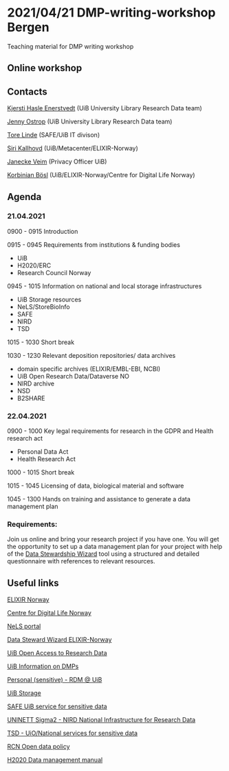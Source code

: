 2021/04/21 DMP-writing-workshop Bergen
======

Teaching material for DMP writing workshop

## Online workshop

## Contacts
[Kjersti Hasle Enerstvedt](https://www.uib.no/en/persons/Kjersti.Hasle.Enerstvedt) (UiB University Library Research Data team)

[Jenny Ostrop](https://www.uib.no/en/persons/Jenny.Ostrop) (UiB University Library Research Data team)

[Tore Linde](https://www.uib.no/en/persons/Tore.Andre.Linde) (SAFE/UiB IT divison)

[Siri Kallhovd](https://www.uib.no/en/persons/Siri.Kallhovd) (UiB/Metacenter/ELIXIR-Norway)

[Janecke Veim](https://www.uib.no/personer/Janecke.Helene.Veim) (Privacy Officer UiB)

[Korbinian Bösl](https://www.uib.no/en/persons/Korbinian.Boesl) (UiB/ELIXIR-Norway/Centre for Digital Life Norway)

## Agenda
### 21.04.2021

0900 - 0915 Introduction

0915 - 0945 Requirements from institutions & funding bodies
* UiB
* H2020/ERC
* Research Council Norway


0945 - 1015 Information on national and local storage infrastructures

* UiB Storage resources
* NeLS/StoreBioInfo
* SAFE
* NIRD
* TSD


1015 - 1030 Short break

1030 - 1230 Relevant deposition repositories/ data archives

* domain specific archives (ELIXIR/EMBL-EBI, NCBI)
* UiB Open Research Data/Dataverse NO
* NIRD archive
* NSD
* B2SHARE


### 22.04.2021

0900 - 1000 Key legal requirements for research in the GDPR and Health research act

* Personal Data Act
* Health Research Act


1000 - 1015 Short break

1015 - 1045 Licensing of data, biological material and software

1045 - 1300 Hands on training and assistance to generate a data management plan

### Requirements:

Join us online and bring your research project if you have one. You will get the opportunity to set up a data management plan for your project with help of the [Data Stewardship Wizard](https://elixir-no.ds-wizard.org/) tool using a structured and detailed questionnaire with references to relevant resources.


## Useful links

  [ELIXIR Norway](https://www.elixir-norway.org/)
  
  [Centre for Digital Life Norway](https://digitallifenorway.org/gb/)
  
  [NeLS portal](https://nels.bioinfo.no/)
  
  [Data Steward Wizard ELIXIR-Norway](https://elixir-no.ds-wizard.org/)
  
  [UiB Open Access to Research Data](https://www.uib.no/en/ub/111372/open-access-research-data)
  
  [UiB Information on DMPs](https://www.uib.no/en/ub/143694/data-management-plans)
  
  [Personal (sensitive) - RDM @ UiB](https://www.uib.no/personvern/129857/personvern-i-forskning-ved-uib)
 
  [UiB Storage](https://it.uib.no/en/File_storage_and_backup)
  
  [SAFE UiB service for sensitive data](https://www.uib.no/en/it/131011/safe-secure-access-research-data-and-e-infrastructure)
  
  [UNINETT Sigma2 - NIRD National Infrastructure for Research Data](https://documentation.sigma2.no/storage/nird.html)
  
  [TSD - UiO/National services for sensitive data](https://www.uio.no/english/services/it/research/sensitive-data/index.html)
  
  [RCN Open data policy](https://www.forskningsradet.no/en/Adviser-research-policy/open-science/open-access-to-research-data/)
  
  [H2020 Data management manual](https://ec.europa.eu/research/participants/docs/h2020-funding-guide/cross-cutting-issues/open-access-data-management/data-management_en.htm)
